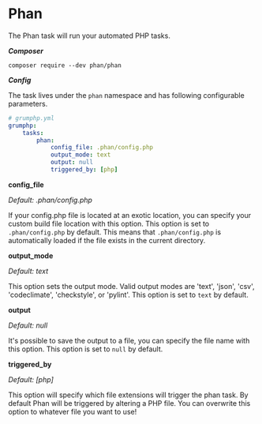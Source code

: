 # Phan

The Phan task will run your automated PHP tasks.

***Composer***

```
composer require --dev phan/phan
```

***Config***

The task lives under the `phan` namespace and has following configurable parameters.

```yaml
# grumphp.yml
grumphp:
    tasks:
        phan:
            config_file: .phan/config.php
            output_mode: text
            output: null
            triggered_by: [php]
```

**config_file**

*Default: .phan/config.php*

If your config.php file is located at an exotic location, you can specify your custom build file location with this option.
This option is set to `.phan/config.php` by default.
This means that `.phan/config.php` is automatically loaded if the file exists in the current directory.


**output_mode**

*Default: text*

This option sets the output mode. Valid output modes are 'text', 'json', 'csv', 'codeclimate', 'checkstyle', or 'pylint'.
This option is set to `text` by default.

**output**

*Default: null*

It's possible to save the output to a file, you can specify the file name with this option.
This option is set to `null` by default.

**triggered_by**

*Default: [php]*

This option will specify which file extensions will trigger the phan task.
By default Phan will be triggered by altering a PHP file.
You can overwrite this option to whatever file you want to use!
